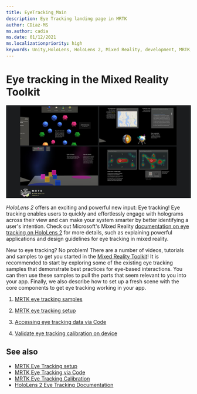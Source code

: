 ```yaml
---
title: EyeTracking_Main
description: Eye Tracking landing page in MRTK
author: CDiaz-MS
ms.author: cadia
ms.date: 01/12/2021
ms.localizationpriority: high
keywords: Unity,HoloLens, HoloLens 2, Mixed Reality, development, MRTK, EyeTracking,
---
```


# Eye tracking in the Mixed Reality Toolkit

![Eye tracking in MRTK](../../images/eye-tracking/mrtk_et_compilation.png)

_HoloLens 2_ offers an exciting and powerful new input: Eye tracking!
Eye tracking enables users to quickly and effortlessly engage with holograms across their view and can make your system smarter by better identifying a user's intention. Check out Microsoft's Mixed Reality [documentation on eye tracking on HoloLens 2](https://docs.microsoft.com/windows/mixed-reality/eye-tracking) for more details, such as explaining powerful applications and design guidelines for eye tracking in mixed reality.

New to eye tracking? No problem! There are a number of videos, tutorials and samples to get you started in the [Mixed Reality Toolkit](https://github.com/Microsoft/MixedRealityToolkit-Unity)!
It is recommended to start by exploring some of the existing eye tracking samples that demonstrate best practices for eye-based interactions. You can then use these samples to pull the parts that seem relevant to you into your app. Finally, we also describe how to set up a fresh scene with the core components to get eye tracking working in your app.

1. [MRTK eye tracking samples](../../example-scenes/eye-tracking-examples-overview.md)

2. [MRTK eye tracking setup](eye-tracking-basic-setup.md)

3. [Accessing eye tracking data via Code](eye-tracking-eye-gaze-provider.md)

4. [Validate eye tracking calibration on device](eye-tracking-is-user-calibrated.md)

## See also

- [MRTK Eye Tracking setup](eye-tracking-basic-setup.md)
- [MRTK Eye Tracking via Code](eye-tracking-eye-gaze-provider.md)
- [MRTK Eye Tracking Calibration](eye-tracking-is-user-calibrated.md)
- [HoloLens 2 Eye Tracking Documentation](https://docs.microsoft.com/windows/mixed-reality/eye-tracking)
